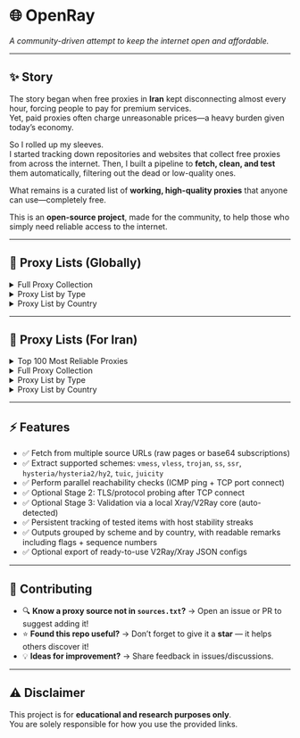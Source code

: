 # 🌐 OpenRay

*A community-driven attempt to keep the internet open and affordable.*

---

## ✨ Story

The story began when free proxies in **Iran** kept disconnecting almost every hour, forcing people to pay for premium services.  
Yet, paid proxies often charge unreasonable prices—a heavy burden given today’s economy.

So I rolled up my sleeves.  
I started tracking down repositories and websites that collect free proxies from across the internet. Then, I built a pipeline to **fetch, clean, and test** them automatically, filtering out the dead or low-quality ones.  

What remains is a curated list of **working, high-quality proxies** that anyone can use—completely free.

This is an **open-source project**, made for the community, to help those who simply need reliable access to the internet.

---


## 📑 Proxy Lists (Globally)

<details>
<summary>Full Proxy Collection</summary>


👉 [**Download All Proxies (Latest Build)**](https://raw.githubusercontent.com/sakha1370/OpenRay/refs/heads/main/output/all_valid_proxies.txt)

</details>

<details>
<summary>Proxy List by Type</summary>

| | | | |
|---|---|---|---|
| 🔵 [**Vmess**](https://raw.githubusercontent.com/sakha1370/OpenRay/refs/heads/main/output/kind/vmess.txt) | 🟢 [**Vless**](https://raw.githubusercontent.com/sakha1370/OpenRay/refs/heads/main/output/kind/vless.txt) | 🔒 [**Trojan**](https://raw.githubusercontent.com/sakha1370/OpenRay/refs/heads/main/output/kind/trojan.txt) | ⚡ [**Shadowsocks (SS)**](https://raw.githubusercontent.com/sakha1370/OpenRay/refs/heads/main/output/kind/ss.txt) |
| 🔑 [**ShadowsocksR (SSR)**](https://raw.githubusercontent.com/sakha1370/OpenRay/refs/heads/main/output/kind/ssr.txt) | 🌐 [**Hysteria / Hy2**](https://raw.githubusercontent.com/sakha1370/OpenRay/refs/heads/main/output/kind/hysteria.txt) | 🚀 [**TUIC**](https://raw.githubusercontent.com/sakha1370/OpenRay/refs/heads/main/output/kind/tuic.txt) | 🧃 [**Juicity**](https://raw.githubusercontent.com/sakha1370/OpenRay/refs/heads/main/output/kind/juicity.txt) |

</details>

<details>
<summary>Proxy List by Country</summary>



| | | | |
|---|---|---|---|
| 🇺🇸 [**United States**](https://raw.githubusercontent.com/sakha1370/OpenRay/refs/heads/main/output/country/US.txt) | 🇩🇪 [**Germany**](https://raw.githubusercontent.com/sakha1370/OpenRay/refs/heads/main/output/country/DE.txt) | 🇬🇧 [**United Kingdom**](https://raw.githubusercontent.com/sakha1370/OpenRay/refs/heads/main/output/country/GB.txt) | 🇫🇷 [**France**](https://raw.githubusercontent.com/sakha1370/OpenRay/refs/heads/main/output/country/FR.txt) |
| 🇨🇦 [**Canada**](https://raw.githubusercontent.com/sakha1370/OpenRay/refs/heads/main/output/country/CA.txt) | 🇯🇵 [**Japan**](https://raw.githubusercontent.com/sakha1370/OpenRay/refs/heads/main/output/country/JP.txt) | 🇸🇬 [**Singapore**](https://raw.githubusercontent.com/sakha1370/OpenRay/refs/heads/main/output/country/SG.txt) | 🇷🇺 [**Russia**](https://raw.githubusercontent.com/sakha1370/OpenRay/refs/heads/main/output/country/RU.txt) |
| 🇳🇱 [**Netherlands**](https://raw.githubusercontent.com/sakha1370/OpenRay/refs/heads/main/output/country/NL.txt) | 🇨🇭 [**Switzerland**](https://raw.githubusercontent.com/sakha1370/OpenRay/refs/heads/main/output/country/CH.txt) | 🇸🇪 [**Sweden**](https://raw.githubusercontent.com/sakha1370/OpenRay/refs/heads/main/output/country/SE.txt) | 🇦🇺 [**Australia**](https://raw.githubusercontent.com/sakha1370/OpenRay/refs/heads/main/output/country/AU.txt) |
| 🇮🇷 [**Iran**](https://raw.githubusercontent.com/sakha1370/OpenRay/refs/heads/main/output/country/IR.txt) | 🇨🇳 [**China**](https://raw.githubusercontent.com/sakha1370/OpenRay/refs/heads/main/output/country/CN.txt) | 🇭🇰 [**Hong Kong**](https://raw.githubusercontent.com/sakha1370/OpenRay/refs/heads/main/output/country/HK.txt) | 🇰🇷 [**South Korea**](https://raw.githubusercontent.com/sakha1370/OpenRay/refs/heads/main/output/country/KR.txt) |
| 🇮🇹 [**Italy**](https://raw.githubusercontent.com/sakha1370/OpenRay/refs/heads/main/output/country/IT.txt) | 🇪🇸 [**Spain**](https://raw.githubusercontent.com/sakha1370/OpenRay/refs/heads/main/output/country/ES.txt) | 🇧🇷 [**Brazil**](https://raw.githubusercontent.com/sakha1370/OpenRay/refs/heads/main/output/country/BR.txt) | 🇮🇳 [**India**](https://raw.githubusercontent.com/sakha1370/OpenRay/refs/heads/main/output/country/IN.txt) |
| 🇹🇷 [**Turkey**](https://raw.githubusercontent.com/sakha1370/OpenRay/refs/heads/main/output/country/TR.txt) | 🇺🇦 [**Ukraine**](https://raw.githubusercontent.com/sakha1370/OpenRay/refs/heads/main/output/country/UA.txt) | 🇵🇱 [**Poland**](https://raw.githubusercontent.com/sakha1370/OpenRay/refs/heads/main/output/country/PL.txt) | 🇨🇿 [**Czech Republic**](https://raw.githubusercontent.com/sakha1370/OpenRay/refs/heads/main/output/country/CZ.txt) |
| 🇮🇪 [**Ireland**](https://raw.githubusercontent.com/sakha1370/OpenRay/refs/heads/main/output/country/IE.txt) | 🇦🇪 [**UAE**](https://raw.githubusercontent.com/sakha1370/OpenRay/refs/heads/main/output/country/AE.txt) | 🇦🇲 [**Armenia**](https://raw.githubusercontent.com/sakha1370/OpenRay/refs/heads/main/output/country/AM.txt) | 🇦🇹 [**Austria**](https://raw.githubusercontent.com/sakha1370/OpenRay/refs/heads/main/output/country/AT.txt) |
| 🇧🇪 [**Belgium**](https://raw.githubusercontent.com/sakha1370/OpenRay/refs/heads/main/output/country/BE.txt) | 🇧🇬 [**Bulgaria**](https://raw.githubusercontent.com/sakha1370/OpenRay/refs/heads/main/output/country/BG.txt) | 🇧🇿 [**Belize**](https://raw.githubusercontent.com/sakha1370/OpenRay/refs/heads/main/output/country/BZ.txt) | 🇨🇷 [**Costa Rica**](https://raw.githubusercontent.com/sakha1370/OpenRay/refs/heads/main/output/country/CR.txt) |
| 🇨🇼 [**Curaçao**](https://raw.githubusercontent.com/sakha1370/OpenRay/refs/heads/main/output/country/CW.txt) | 🇨🇾 [**Cyprus**](https://raw.githubusercontent.com/sakha1370/OpenRay/refs/heads/main/output/country/CY.txt) | 🇪🇪 [**Estonia**](https://raw.githubusercontent.com/sakha1370/OpenRay/refs/heads/main/output/country/EE.txt) | 🇫🇮 [**Finland**](https://raw.githubusercontent.com/sakha1370/OpenRay/refs/heads/main/output/country/FI.txt) |
| 🇭🇺 [**Hungary**](https://raw.githubusercontent.com/sakha1370/OpenRay/refs/heads/main/output/country/HU.txt) | 🇮🇩 [**Indonesia**](https://raw.githubusercontent.com/sakha1370/OpenRay/refs/heads/main/output/country/ID.txt) | 🇹🇼 [**Taiwan**](https://raw.githubusercontent.com/sakha1370/OpenRay/refs/heads/main/output/country/TW.txt) | 🇰🇿 [**Kazakhstan**](https://raw.githubusercontent.com/sakha1370/OpenRay/refs/heads/main/output/country/KZ.txt) |
| 🇱🇹 [**Lithuania**](https://raw.githubusercontent.com/sakha1370/OpenRay/refs/heads/main/output/country/LT.txt) | 🇱🇻 [**Latvia**](https://raw.githubusercontent.com/sakha1370/OpenRay/refs/heads/main/output/country/LV.txt) | 🇲🇹 [**Malta**](https://raw.githubusercontent.com/sakha1370/OpenRay/refs/heads/main/output/country/MT.txt) | 🇳🇿 [**New Zealand**](https://raw.githubusercontent.com/sakha1370/OpenRay/refs/heads/main/output/country/NZ.txt) |
| 🇵🇭 [**Philippines**](https://raw.githubusercontent.com/sakha1370/OpenRay/refs/heads/main/output/country/PH.txt) | 🇵🇹 [**Portugal**](https://raw.githubusercontent.com/sakha1370/OpenRay/refs/heads/main/output/country/PT.txt) | 🇸🇦 [**Saudi Arabia**](https://raw.githubusercontent.com/sakha1370/OpenRay/refs/heads/main/output/country/SA.txt) | 🌐 [**Other Countries**](https://raw.githubusercontent.com/sakha1370/OpenRay/refs/heads/main/output/country/XX.txt) |

</details>

---


## 📑 Proxy Lists (For Iran)

<details>
<summary>Top 100 Most Reliable Proxies</summary>


👉 [**Iran – Top 100 Most Reliable Proxies**](https://raw.githubusercontent.com/sakha1370/OpenRay/refs/heads/main/output_iran/iran_top100_checked.txt)

</details>

<details>
<summary>Full Proxy Collection</summary>


👉 [**Download All Proxies (Latest Build)**](https://raw.githubusercontent.com/sakha1370/OpenRay/refs/heads/main/output_iran/all_valid_proxies_for_iran.txt)

</details>

<details>
<summary>Proxy List by Type</summary>

| | | | |
|---|---|---|---|
| 🔵 [**Vmess**](https://raw.githubusercontent.com/sakha1370/OpenRay/refs/heads/main/output_iran/kind/vmess.txt) | 🟢 [**Vless**](https://raw.githubusercontent.com/sakha1370/OpenRay/refs/heads/main/output_iran/kind/vless.txt) | 🔒 [**Trojan**](https://raw.githubusercontent.com/sakha1370/OpenRay/refs/heads/main/output_iran/kind/trojan.txt) | ⚡ [**Shadowsocks (SS)**](https://raw.githubusercontent.com/sakha1370/OpenRay/refs/heads/main/output_iran/kind/ss.txt) |
| 🔑 [**ShadowsocksR (SSR)**](https://raw.githubusercontent.com/sakha1370/OpenRay/refs/heads/main/output_iran/kind/ssr.txt) | 🌐 [**Hysteria / Hy2**](https://raw.githubusercontent.com/sakha1370/OpenRay/refs/heads/main/output_iran/kind/hysteria.txt) | 🚀 [**TUIC**](https://raw.githubusercontent.com/sakha1370/OpenRay/refs/heads/main/output_iran/kind/tuic.txt) | 🧃 [**Juicity**](https://raw.githubusercontent.com/sakha1370/OpenRay/refs/heads/main/output_iran/kind/juicity.txt) |

</details>

<details>
<summary>Proxy List by Country</summary>



| | | | |
|---|---|---|---|
| 🇺🇸 [**United States**](https://raw.githubusercontent.com/sakha1370/OpenRay/refs/heads/main/output_iran/country/US.txt) | 🇩🇪 [**Germany**](https://raw.githubusercontent.com/sakha1370/OpenRay/refs/heads/main/output_iran/country/DE.txt) | 🇬🇧 [**United Kingdom**](https://raw.githubusercontent.com/sakha1370/OpenRay/refs/heads/main/output_iran/country/GB.txt) | 🇫🇷 [**France**](https://raw.githubusercontent.com/sakha1370/OpenRay/refs/heads/main/output_iran/country/FR.txt) |
| 🇨🇦 [**Canada**](https://raw.githubusercontent.com/sakha1370/OpenRay/refs/heads/main/output_iran/country/CA.txt) | 🇯🇵 [**Japan**](https://raw.githubusercontent.com/sakha1370/OpenRay/refs/heads/main/output_iran/country/JP.txt) | 🇸🇬 [**Singapore**](https://raw.githubusercontent.com/sakha1370/OpenRay/refs/heads/main/output_iran/country/SG.txt) | 🇷🇺 [**Russia**](https://raw.githubusercontent.com/sakha1370/OpenRay/refs/heads/main/output_iran/country/RU.txt) |
| 🇳🇱 [**Netherlands**](https://raw.githubusercontent.com/sakha1370/OpenRay/refs/heads/main/output_iran/country/NL.txt) | 🇨🇭 [**Switzerland**](https://raw.githubusercontent.com/sakha1370/OpenRay/refs/heads/main/output_iran/country/CH.txt) | 🇸🇪 [**Sweden**](https://raw.githubusercontent.com/sakha1370/OpenRay/refs/heads/main/output_iran/country/SE.txt) | 🇦🇺 [**Australia**](https://raw.githubusercontent.com/sakha1370/OpenRay/refs/heads/main/output_iran/country/AU.txt) |
| 🇮🇷 [**Iran**](https://raw.githubusercontent.com/sakha1370/OpenRay/refs/heads/main/output_iran/country/IR.txt) | 🇨🇳 [**China**](https://raw.githubusercontent.com/sakha1370/OpenRay/refs/heads/main/output_iran/country/CN.txt) | 🇭🇰 [**Hong Kong**](https://raw.githubusercontent.com/sakha1370/OpenRay/refs/heads/main/output_iran/country/HK.txt) | 🇰🇷 [**South Korea**](https://raw.githubusercontent.com/sakha1370/OpenRay/refs/heads/main/output_iran/country/KR.txt) |
| 🇮🇹 [**Italy**](https://raw.githubusercontent.com/sakha1370/OpenRay/refs/heads/main/output_iran/country/IT.txt) | 🇪🇸 [**Spain**](https://raw.githubusercontent.com/sakha1370/OpenRay/refs/heads/main/output_iran/country/ES.txt) | 🇧🇷 [**Brazil**](https://raw.githubusercontent.com/sakha1370/OpenRay/refs/heads/main/output_iran/country/BR.txt) | 🇮🇳 [**India**](https://raw.githubusercontent.com/sakha1370/OpenRay/refs/heads/main/output_iran/country/IN.txt) |
| 🇹🇷 [**Turkey**](https://raw.githubusercontent.com/sakha1370/OpenRay/refs/heads/main/output_iran/country/TR.txt) | 🇺🇦 [**Ukraine**](https://raw.githubusercontent.com/sakha1370/OpenRay/refs/heads/main/output_iran/country/UA.txt) | 🇵🇱 [**Poland**](https://raw.githubusercontent.com/sakha1370/OpenRay/refs/heads/main/output_iran/country/PL.txt) | 🇨🇿 [**Czech Republic**](https://raw.githubusercontent.com/sakha1370/OpenRay/refs/heads/main/output_iran/country/CZ.txt) |
| 🇮🇪 [**Ireland**](https://raw.githubusercontent.com/sakha1370/OpenRay/refs/heads/main/output_iran/country/IE.txt) | 🇦🇪 [**UAE**](https://raw.githubusercontent.com/sakha1370/OpenRay/refs/heads/main/output_iran/country/AE.txt) | 🇦🇲 [**Armenia**](https://raw.githubusercontent.com/sakha1370/OpenRay/refs/heads/main/output_iran/country/AM.txt) | 🇦🇹 [**Austria**](https://raw.githubusercontent.com/sakha1370/OpenRay/refs/heads/main/output_iran/country/AT.txt) |
| 🇧🇪 [**Belgium**](https://raw.githubusercontent.com/sakha1370/OpenRay/refs/heads/main/output_iran/country/BE.txt) | 🇧🇬 [**Bulgaria**](https://raw.githubusercontent.com/sakha1370/OpenRay/refs/heads/main/output_iran/country/BG.txt) | 🇧🇿 [**Belize**](https://raw.githubusercontent.com/sakha1370/OpenRay/refs/heads/main/output_iran/country/BZ.txt) | 🇨🇷 [**Costa Rica**](https://raw.githubusercontent.com/sakha1370/OpenRay/refs/heads/main/output_iran/country/CR.txt) |
| 🇨🇼 [**Curaçao**](https://raw.githubusercontent.com/sakha1370/OpenRay/refs/heads/main/output_iran/country/CW.txt) | 🇨🇾 [**Cyprus**](https://raw.githubusercontent.com/sakha1370/OpenRay/refs/heads/main/output_iran/country/CY.txt) | 🇪🇪 [**Estonia**](https://raw.githubusercontent.com/sakha1370/OpenRay/refs/heads/main/output_iran/country/EE.txt) | 🇫🇮 [**Finland**](https://raw.githubusercontent.com/sakha1370/OpenRay/refs/heads/main/output_iran/country/FI.txt) |
| 🇭🇺 [**Hungary**](https://raw.githubusercontent.com/sakha1370/OpenRay/refs/heads/main/output_iran/country/HU.txt) | 🇮🇩 [**Indonesia**](https://raw.githubusercontent.com/sakha1370/OpenRay/refs/heads/main/output_iran/country/ID.txt) | 🇹🇼 [**Taiwan**](https://raw.githubusercontent.com/sakha1370/OpenRay/refs/heads/main/output_iran/country/TW.txt) | 🇰🇿 [**Kazakhstan**](https://raw.githubusercontent.com/sakha1370/OpenRay/refs/heads/main/output_iran/country/KZ.txt) |
| 🇱🇹 [**Lithuania**](https://raw.githubusercontent.com/sakha1370/OpenRay/refs/heads/main/output_iran/country/LT.txt) | 🇱🇻 [**Latvia**](https://raw.githubusercontent.com/sakha1370/OpenRay/refs/heads/main/output_iran/country/LV.txt) | 🇲🇹 [**Malta**](https://raw.githubusercontent.com/sakha1370/OpenRay/refs/heads/main/output_iran/country/MT.txt) | 🇳🇿 [**New Zealand**](https://raw.githubusercontent.com/sakha1370/OpenRay/refs/heads/main/output_iran/country/NZ.txt) |
| 🇵🇭 [**Philippines**](https://raw.githubusercontent.com/sakha1370/OpenRay/refs/heads/main/output_iran/country/PH.txt) | 🇵🇹 [**Portugal**](https://raw.githubusercontent.com/sakha1370/OpenRay/refs/heads/main/output_iran/country/PT.txt) | 🇸🇦 [**Saudi Arabia**](https://raw.githubusercontent.com/sakha1370/OpenRay/refs/heads/main/output_iran/country/SA.txt) | 🌐 [**Other Countries**](https://raw.githubusercontent.com/sakha1370/OpenRay/refs/heads/main/output_iran/country/XX.txt) |

</details>

---

## ⚡ Features

- ✅ Fetch from multiple source URLs (raw pages or base64 subscriptions)  
- ✅ Extract supported schemes: `vmess`, `vless`, `trojan`, `ss`, `ssr`, `hysteria/hysteria2/hy2`, `tuic`, `juicity`  
- ✅ Perform parallel reachability checks (ICMP ping + TCP port connect)  
- ✅ Optional Stage 2: TLS/protocol probing after TCP connect  
- ✅ Optional Stage 3: Validation via a local Xray/V2Ray core (auto-detected)  
- ✅ Persistent tracking of tested items with host stability streaks  
- ✅ Outputs grouped by scheme and by country, with readable remarks including flags + sequence numbers  
- ✅ Optional export of ready-to-use V2Ray/Xray JSON configs  

---

## 🤝 Contributing

- 🔍 **Know a proxy source not in `sources.txt`?** → Open an issue or PR to suggest adding it!  
- ⭐ **Found this repo useful?** → Don’t forget to give it a **star** — it helps others discover it!  
- 💡 **Ideas for improvement?** → Share feedback in issues/discussions.  

---

## ⚠️ Disclaimer

This project is for **educational and research purposes only**.  
You are solely responsible for how you use the provided links.
